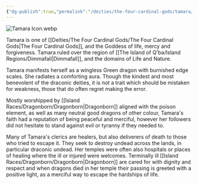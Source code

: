 ```yaml
---
{"dg-publish":true,"permalink":"/deities/the-four-cardinal-gods/tamara/"}
---
```


![Tamara Icon.webp](/img/user/zAttachments/Tamara%20Icon.webp)

Tamara is one of [[Deities/The Four Cardinal Gods/The Four Cardinal Gods\|The Four Cardinal Gods]], and the Goddess of life, mercy and forgiveness. Tamara ruled over the region of [[The Island of Q'ba/Island Regions/Dimmafall\|Dimmafall]], and the domains of Life and Nature.

Tamara manifests herself as a wingless Green dragon with burnished edge scales. She radiates a comforting aura. Though the kindest and most benevolent of the draconic deities, it is not a trait which should be mistaken for weakness, those that do often regret making the error. 

Mostly worshipped by [[Island Races/Dragonborn/Dragonborn\|Dragonborn]] aligned with the poison element, as well as many neutral good dragons of other colour, Tamara's faith had a reputation of being peaceful and merciful, however her followers did not hesitate to stand against evil or tyranny if they needed to.

Many of Tamara's clerics are healers, but also deliverers of death to those who tried to escape it. They seek to destroy undead across the lands, in particular draconic undead. Her temples were often also hospitals or places of healing where the ill or injured were welcomes. Terminally ill [[Island Races/Dragonborn/Dragonborn\|Dragonborn]] are cared for with dignity and respect and when dragons died in her temple their passing is greeted with a positive light, as a merciful way to escape the hardships of life.
